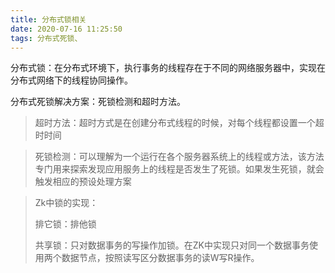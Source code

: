 ```yaml
---
title: 分布式锁相关
date: 2020-07-16 11:25:50
tags: 分布式死锁、
---
```


分布式锁：在分布式环境下，执行事务的线程存在于不同的网络服务器中，实现在分布式网络下的线程协同操作。

分布式死锁解决方案：死锁检测和超时方法。

> 超时方法：超时方式是在创建分布式线程的时候，对每个线程都设置一个超时时间

> 死锁检测：可以理解为一个运行在各个服务器系统上的线程或方法，该方法专门用来探索发现应用服务上的线程是否发生了死锁。如果发生死锁，就会触发相应的预设处理方案

> Zk中锁的实现：
>
> 排它锁：排他锁
>
> 共享锁：只对数据事务的写操作加锁。在ZK中实现只对同一个数据事务使用两个数据节点，按照读写区分数据事务的读W写R操作。

​	